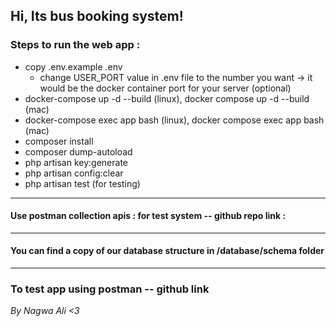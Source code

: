 ## Hi, Its bus booking system!

### Steps to run the web app : 

- copy .env.example .env 
  - change USER_PORT value in .env file to the number you want -> it would be the docker container port for your server (optional)
- docker-compose up -d --build (linux), docker compose up -d --build (mac)
- docker-compose exec app bash (linux), docker compose exec app bash (mac)
- composer install 
- composer dump-autoload 
- php artisan key:generate
- php artisan config:clear
- php artisan test (for testing)

<hr>

#### Use postman collection apis : for test system -- github repo link :

<hr>

#### You can find a copy of our database structure in /database/schema folder

<hr>

### To test app using postman -- github link

<i> By Nagwa Ali <3 </i>
